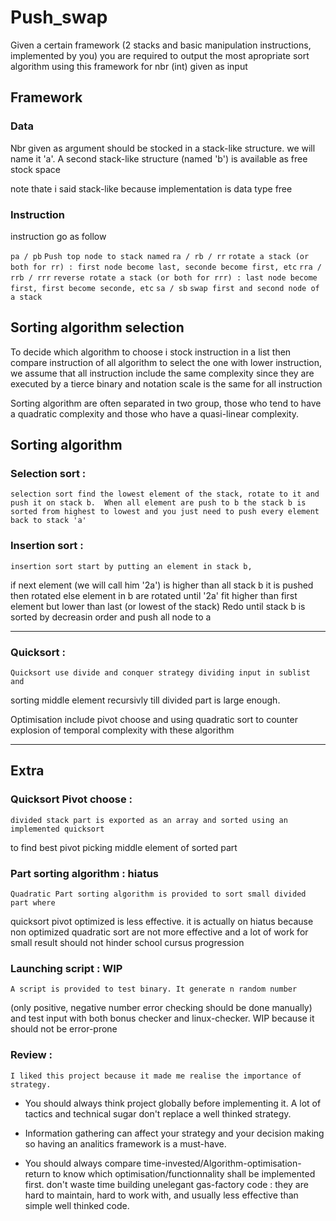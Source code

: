 # Push_swap

Given a certain framework (2 stacks and basic manipulation instructions, implemented by you) 
you are required to output the most apropriate sort algorithm using this framework for nbr (int) given as input


## Framework
### Data

Nbr given as argument should be stocked in a stack-like structure. we will name it 'a'.
A second stack-like structure (named 'b') is available as free stock space


note thate i said stack-like because implementation is data type free

### Instruction

instruction go as follow

` pa / pb `  `Push top node to stack named`
` ra / rb / rr ` `rotate a stack (or both for rr) : first node become last, seconde become first, etc`
` rra / rrb / rrr ` `reverse rotate a stack (or both for rrr) : last node become first, first become seconde, etc`
` sa / sb ` `swap first and second node of a stack`

## Sorting algorithm selection

To decide which algorithm to choose i stock instruction in a list then compare instruction of all algorithm to select
the one with lower instruction, we assume that all instruction include the same complexity since they are executed by a tierce binary and notation scale is the same for all instruction

Sorting algorithm are often separated in two group, those who tend to have a quadratic complexity and those who have a quasi-linear complexity.

## Sorting algorithm

### Selection sort :
	selection sort find the lowest element of the stack, rotate to it and push it on stack b.  When all element are push to b the stack b is sorted from highest to lowest and you just need to push every element back to stack 'a' 

### Insertion sort :
	insertion sort start by putting an element in stack b,
if next element (we will call him '2a')  is higher than all stack b it is pushed then rotated
else element in b are rotated until '2a' fit higher than first element but lower than last (or lowest of the stack)
Redo until stack b is sorted by decreasin order and push all node to a

---

### Quicksort :
	Quicksort use divide and conquer strategy dividing input in sublist and
sorting middle element recursivly till divided part is large enough.

Optimisation include pivot choose and using quadratic sort to counter explosion
of temporal complexity with these algorithm

---

## Extra

### Quicksort Pivot choose :
	divided stack part is exported as an array and sorted using an implemented quicksort
to find best pivot picking middle element of sorted part

### Part sorting algorithm : hiatus
	Quadratic Part sorting algorithm is provided to sort small divided part where
quicksort pivot optimized is less effective. it is actually on hiatus because non optimized
quadratic sort are not more effective and a lot of work for small result should not hinder
school cursus progression

### Launching script : WIP
	A script is provided to test binary. It generate n random number 
(only positive, negative number error checking should be done manually) and test
input with both bonus checker and linux-checker. WIP because it should not be error-prone

### Review :
	I liked this project because it made me realise the importance of strategy.
- You should always think project globally before implementing it. A lot of tactics and technical sugar don't replace a well thinked strategy.

- Information gathering can affect your strategy and your decision making so having an analitics framework is a must-have.

- You should always compare time-invested/Algorithm-optimisation-return to know which optimisation/functionnality shall be implemented first. don't waste time building unelegant gas-factory code : they are hard to maintain, hard to work with, and usually less effective than simple well thinked code.
